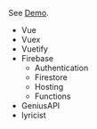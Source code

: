 
See [Demo](https://share-lyrics-view.firebaseapp.com/).


- Vue
- Vuex
- Vuetify
- Firebase
  - Authentication
  - Firestore
  - Hosting
  - Functions
- GeniusAPI
- lyricist
